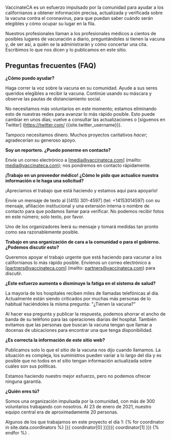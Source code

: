VaccinateCA es un esfuerzo impulsado por la comunidad para ayudar a los californianos a obtener información precisa, actualizada y verificada sobre la vacuna contra el coronavirus, para que puedan saber cuándo serán elegibles y cómo ocupar su lugar en la fila.

Nuestros profesionales llaman a los profesionales médicos a cientos de posibles lugares de vacunación a diario, preguntándoles si tienen la vacuna y, de ser así, a quién se la administrarán y cómo concertar una cita. Escribimos lo que nos dicen y lo publicamos en este sitio.

<h2 class="text-2xl font-bold leading-tight text-gray-900 mt-8 mb-4">Preguntas frecuentes (FAQ)</h2>

**¿Cómo puedo ayudar?**

Haga correr la voz sobre la vacuna en su comunidad. Ayude a sus seres queridos elegibles a recibir la vacuna. Continúe usando su máscara y observe las pautas de distanciamiento social.

No necesitamos más voluntarios en este momento; estamos eliminando esto de nuestras redes para avanzar lo más rápido posible. Esto puede cambiar en unos días; vuelve a consultar las actualizaciones o [síguenos en Twitter] (https://twitter.com/ {{site.twitter_username}}).

Tampoco necesitamos dinero. Muchos proyectos caritativos _hacer_; agradecerían su generoso apoyo.

**Soy un reportero. ¿Puedo ponerme en contacto?**

Envíe un correo electrónico a [media@vaccinateca.com] (mailto: media@vaccinateca.com); nos pondremos en contacto rápidamente.

**¡Trabajo en un proveedor médico! ¿Cómo le pido que actualice nuestra información o le haga una solicitud?**

¡Apreciamos el trabajo que está haciendo y estamos aquí para apoyarlo!

Envíe un mensaje de texto al [(415) 301-4597] (tel: +14153014597) con su mensaje, afiliación institucional y una extensión interna o nombre de contacto para que podamos llamar para verificar. No podemos recibir fotos en este número; solo texto, por favor.

Uno de los organizadores leerá su mensaje y tomará medidas tan pronto como sea razonablemente posible.

**Trabajo en una organización de cara a la comunidad o para el gobierno. ¿Podemos discutir esto?**

Queremos apoyar el trabajo urgente que está haciendo para vacunar a los californianos lo más rápido posible. Envíenos un correo electrónico a [partners@vaccinateca.com] (mailto: partners@vaccinateca.com) para discutir.

**¿Este esfuerzo aumenta o disminuye la fatiga en el sistema de salud?**

La mayoría de los hospitales reciben miles de llamadas telefónicas al día. Actualmente están siendo criticados por muchas más personas de lo habitual haciéndoles la misma pregunta: &quot;¿Tienen la vacuna?&quot;

Al hacer esa pregunta y publicar la respuesta, podemos ahorrar el ancho de banda de su teléfono para las operaciones diarias del hospital. También evitamos que las personas que buscan la vacuna tengan que llamar a docenas de ubicaciones para encontrar una que tenga disponibilidad.

**¿Es correcta la información de este sitio web?**

Publicamos solo lo que el sitio de la vacuna nos dijo cuando llamamos. La situación es compleja, los suministros pueden variar a lo largo del día y es posible que no todos en el sitio tengan información actualizada sobre cuáles son sus políticas.

Estamos haciendo nuestro mejor esfuerzo, pero no podemos ofrecer ninguna garantía.

**¿Quién eres tú?**

Somos una organización impulsada por la comunidad, con más de 300 voluntarios trabajando con nosotros. Al 23 de enero de 2021, nuestro equipo central era de aproximadamente 20 personas.

Algunos de los que trabajamos en este proyecto el día 1: <span id="people-list">
{% for coordinator in site.data.coordinators %} [{{ coordinator[0] }}]({{ coordinator[1] }}) {% endfor %}
</span>.


<script>
// From https://stackoverflow.com/a/12646864
function shuffleArray(array) {
  for (let i = array.length - 1; i > 0; i--) {
    const j = Math.floor(Math.random() * (i + 1));
    [array[i], array[j]] = [array[j], array[i]];
  }
}

const peopleElements = [...document.querySelectorAll('#people-list a')];
const peopleListElement = document.querySelector("#people-list");

shuffleArray(peopleElements);
peopleListElement.innerHTML = "";
for (let i = 0; i < peopleElements.length; ++i) {
  const personElement = peopleElements[i];

  peopleListElement.insertBefore(personElement, null);
  if (i !== peopleElements.length - 1) {
    const separatorNode = document.createTextNode(", ");
    peopleListElement.insertBefore(separatorNode, null);
  }
}
</script>
